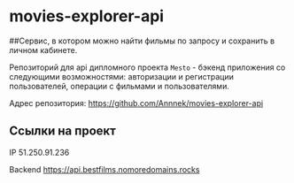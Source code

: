 # movies-explorer-api

##Сервис, в котором можно найти фильмы по запросу и сохранить в личном кабинете.

Репозиторий для api дипломного проекта `Mesto` - бэкенд приложения со следующими возможностями: авторизации и регистрации пользователей, операции с фильмами и пользователями.

Адрес репозитория: https://github.com/Annnek/movies-explorer-api

## Ссылки на проект

IP 51.250.91.236

Backend https://api.bestfilms.nomoredomains.rocks
